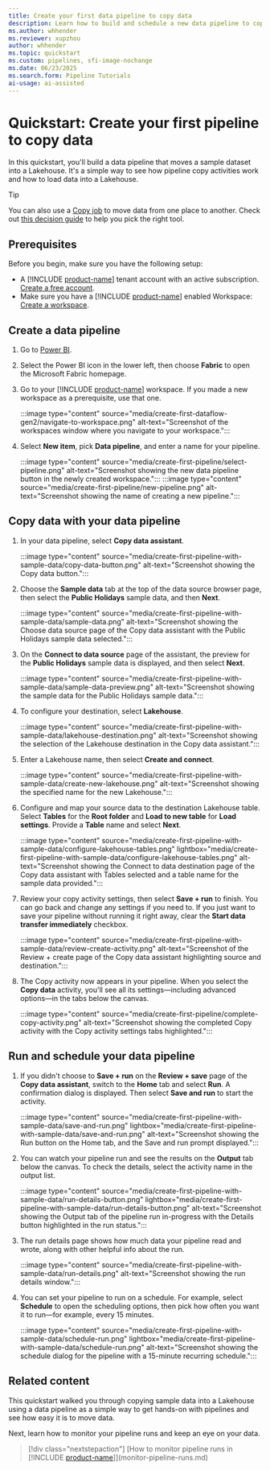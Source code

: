 ```yaml
---
title: Create your first data pipeline to copy data
description: Learn how to build and schedule a new data pipeline to copy sample data to a Lakehouse.
ms.author: whhender
ms.reviewer: xupzhou
author: whhender
ms.topic: quickstart
ms.custom: pipelines, sfi-image-nochange
ms.date: 06/23/2025
ms.search.form: Pipeline Tutorials
ai-usage: ai-assisted
---
```


# Quickstart: Create your first pipeline to copy data

In this quickstart, you'll build a data pipeline that moves a sample dataset into a Lakehouse. It's a simple way to see how pipeline copy activities work and how to load data into a Lakehouse.

>[!TIP]
>You can also use a [Copy job](quickstart-copy-job.md) to move data from one place to another. Check out [this decision guide](../fundamentals/decision-guide-pipeline-dataflow-spark.md) to help you pick the right tool.

## Prerequisites

Before you begin, make sure you have the following setup:

- A [!INCLUDE [product-name](../includes/product-name.md)] tenant account with an active subscription. [Create a free account](https://azure.microsoft.com/free/).
- Make sure you have a [!INCLUDE [product-name](../includes/product-name.md)] enabled Workspace: [Create a workspace](../fundamentals/create-workspaces.md).

## Create a data pipeline

1. Go to [Power BI](https://app.powerbi.com/).
1. Select the Power BI icon in the lower left, then choose **Fabric** to open the Microsoft Fabric homepage.

1. Go to your [!INCLUDE [product-name](../includes/product-name.md)] workspace. If you made a new workspace as a prerequisite, use that one.

   :::image type="content" source="media/create-first-dataflow-gen2/navigate-to-workspace.png" alt-text="Screenshot of the workspaces window where you navigate to your workspace.":::

1. Select **New item**, pick **Data pipeline**, and enter a name for your pipeline.

   :::image type="content" source="media/create-first-pipeline/select-pipeline.png" alt-text="Screenshot showing the new data pipeline button in the newly created workspace.":::
   :::image type="content" source="media/create-first-pipeline/new-pipeline.png" alt-text="Screenshot showing the name of creating a new pipeline.":::

## Copy data with your data pipeline

1. In your data pipeline, select **Copy data assistant**.

   :::image type="content" source="media/create-first-pipeline-with-sample-data/copy-data-button.png" alt-text="Screenshot showing the Copy data button.":::


1. Choose the **Sample data** tab at the top of the data source browser page, then select the **Public Holidays** sample data, and then **Next**.

   :::image type="content" source="media/create-first-pipeline-with-sample-data/sample-data.png" alt-text="Screenshot showing the Choose data source page of the Copy data assistant with the Public Holidays sample data selected.":::

1. On the **Connect to data source** page of the assistant, the preview for the **Public Holidays** sample data is displayed, and then select **Next**.

   :::image type="content" source="media/create-first-pipeline-with-sample-data/sample-data-preview.png" alt-text="Screenshot showing the sample data for the Public Holidays sample data.":::

1. To configure your destination, select **Lakehouse**.

   :::image type="content" source="media/create-first-pipeline-with-sample-data/lakehouse-destination.png" alt-text="Screenshot showing the selection of the Lakehouse destination in the Copy data assistant.":::

1. Enter a Lakehouse name, then select **Create and connect**.

   :::image type="content" source="media/create-first-pipeline-with-sample-data/create-new-lakehouse.png" alt-text="Screenshot showing the specified name for the new Lakehouse.":::

1. Configure and map your source data to the destination Lakehouse table. Select **Tables** for the **Root folder** and **Load to new table** for **Load settings**. Provide a **Table** name and select **Next**.

   :::image type="content" source="media/create-first-pipeline-with-sample-data/configure-lakehouse-tables.png" lightbox="media/create-first-pipeline-with-sample-data/configure-lakehouse-tables.png" alt-text="Screenshot showing the Connect to data destination page of the Copy data assistant with Tables selected and a table name for the sample data provided.":::

1. Review your copy activity settings, then select **Save + run** to finish. You can go back and change any settings if you need to. If you just want to save your pipeline without running it right away, clear the **Start data transfer immediately** checkbox.

   :::image type="content" source="media/create-first-pipeline-with-sample-data/review-create-activity.png" alt-text="Screenshot of the Review + create page of the Copy data assistant highlighting source and destination.":::

1. The Copy activity now appears in your pipeline. When you select the **Copy data** activity, you'll see all its settings—including advanced options—in the tabs below the canvas.

   :::image type="content" source="media/create-first-pipeline/complete-copy-activity.png" alt-text="Screenshot showing the completed Copy activity with the Copy activity settings tabs highlighted.":::

## Run and schedule your data pipeline

1. If you didn't choose to **Save + run** on the **Review + save** page of the **Copy data assistant**, switch to the **Home** tab and select **Run**. A confirmation dialog is displayed. Then select **Save and run** to start the activity.

   :::image type="content" source="media/create-first-pipeline-with-sample-data/save-and-run.png" lightbox="media/create-first-pipeline-with-sample-data/save-and-run.png" alt-text="Screenshot showing the Run button on the Home tab, and the Save and run prompt displayed.":::

1. You can watch your pipeline run and see the results on the **Output** tab below the canvas. To check the details, select the activity name in the output list.

   :::image type="content" source="media/create-first-pipeline-with-sample-data/run-details-button.png" lightbox="media/create-first-pipeline-with-sample-data/run-details-button.png" alt-text="Screenshot showing the Output tab of the pipeline run in-progress with the Details button highlighted in the run status.":::

1. The run details page shows how much data your pipeline read and wrote, along with other helpful info about the run.

   :::image type="content" source="media/create-first-pipeline-with-sample-data/run-details.png" alt-text="Screenshot showing the run details window.":::

1. You can set your pipeline to run on a schedule. For example, select **Schedule** to open the scheduling options, then pick how often you want it to run—for example, every 15 minutes.

   :::image type="content" source="media/create-first-pipeline-with-sample-data/schedule-run.png" lightbox="media/create-first-pipeline-with-sample-data/schedule-run.png" alt-text="Screenshot showing the schedule dialog for the pipeline with a 15-minute recurring schedule.":::

## Related content

This quickstart walked you through copying sample data into a Lakehouse using a data pipeline as a simple way to get hands-on with pipelines and see how easy it is to move data.

Next, learn how to monitor your pipeline runs and keep an eye on your data.

> [!div class="nextstepaction"]
> [How to monitor pipeline runs in [!INCLUDE [product-name](../includes/product-name.md)]](monitor-pipeline-runs.md)
